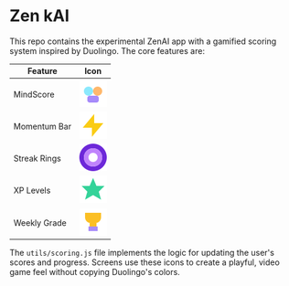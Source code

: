 # Zen kAI

This repo contains the experimental ZenAI app with a gamified scoring system inspired by Duolingo. The core features are:

| Feature | Icon |
| --- | --- |
| MindScore | ![MindScore](assets/icons/brain.svg) |
| Momentum Bar | ![Momentum](assets/icons/bolt.svg) |
| Streak Rings | ![Rings](assets/icons/ring.svg) |
| XP Levels | ![Level](assets/icons/level.svg) |
| Weekly Grade | ![Grade](assets/icons/trophy.svg) |

The `utils/scoring.js` file implements the logic for updating the user's scores and progress. Screens use these icons to create a playful, video game feel without copying Duolingo's colors.
